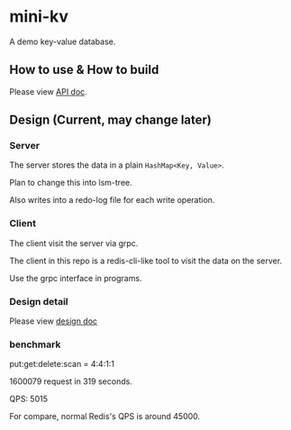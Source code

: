 # mini-kv

A demo key-value database.

## How to use & How to build

Please view [API doc](./doc/api.md).

## Design (Current, may change later)

### Server

The server stores the data in a plain `HashMap<Key, Value>`.

Plan to change this into lsm-tree.

Also writes into a redo-log file for each write operation.

### Client

The client visit the server via grpc.

The client in this repo is a redis-cli-like tool to visit the data on the server.

Use the grpc interface in programs.

### Design detail

Please view [design doc](./doc/design.md)

### benchmark

put:get:delete:scan = 4:4:1:1

1600079 request in 319 seconds.

QPS: 5015

For compare, normal Redis's QPS is around 45000.
